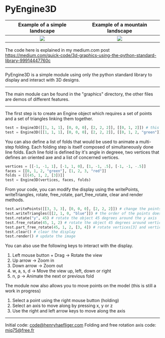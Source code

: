 # PyEngine3D

Example of a simple landscape         |  Example of a mountain landscape
:-------------------------:|:-------------------------:
![](images/landscape1.png?raw=true)  |  ![](images/landscape2.png?raw=true )

The code here is explained in my medium.com post <https://medium.com/quick-code/3d-graphics-using-the-python-standard-library-99914447760c>

---

PyEngine3D is a simple module using only the python standard library to display and interact with 3D designs.

---

The main module can be found in the "graphics" directory, the other files are demos of different features.

---

The first step is to create an Engine object which requires a set of points and a set of triangles linking them together.

```Python
test = Engine3D([[1, 1, 1], [0, 0, 0], [2, 2, 2]], [[0, 1, 2]]) # this will create a single triangle between these points
test = Engine3D([[1, 1, 1], [0, 0, 0], [2, 2, 2]], [[0, 1, 2, "green"]]) # you can also change the color of the triangle (the default is green)
```

You can also define a list of folds that would be used to animate a multi-step folding.
Each folding step is itself composed of simultaneously done line folds.
Each line fold is defined by it's angle in degreee, two vertices that defines an oriented axe and a list of concerned vertices.

```Python
vertices = [[-1, -1, 1], [-1, 1, 0], [1, -1, .5], [-1, -1, -.5]]
faces = [[0, 1, 2, "green"], [1, 2, 3, "red"]]
folds = [[(45, 1, 2, [3])]]
test = Engine3D(vertices, faces, folds)
```

From your code, you can modify the display using the writePoints, writeTriangles, rotate, free_rotate, part_free_rotate, clear and render methods.

```Python
test.writePoints([[3, 3, 3], [0, 0, 0], [2, 2, 2]]) # change the points
test.writeTriangles([[2, 1, 0, "blue"]]) # the order of the points does not matter
test.rotate("y", 45) # rotate the object 45 degrees around the y axis
test.free_rotate(45, 1, 2) # rotate the object 45 degrees around vertices[1]vertices[2] axis
test.part_free_rotate(45, 1, 2, [3, 4]) # rotate vertices[3] and vertices[4] 45 degrees around (vertices[1],vertices[2]) axis
test.clear() # clear the display
test.render() # update the image
```

You can also use the following keys to interact with the display.

1. Left mouse button + Drag -> Rotate the view
2. Up arrow -> Zoom in
3. Down arrow -> Zoom out
4. w, a, s, d -> Move the view up, left, down or right
5. n, p -> Animate the next or previous fold

The module now also allows you to move points on the model (this is still a work in progress)

1. Select a point using the right mouse button (holding)
2. Select an axis to move along by pressing x, y or z
3. Use the right and left arrow keys to move along the axis

---

Initial code: code@henryhaefliger.com
Folding and free rotation axis code: miq75@free.fr
